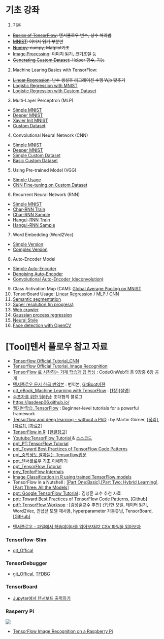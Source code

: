 # 기초 강좌
1. 기본
  - <del> [Basics of TensorFlow](http://128.46.80.28:8585/tree/3_고급_SJCHOI86/basic_tensorflow.ipynb): 텐서플로우 변수, 상수 처리법 </del>
  - <del> [MNIST](http://128.46.80.28:8585/tree/3_고급_SJCHOI86/basic_mnist.ipynb): 이미지 읽기 부분만 </del>
  - <del> [Numpy](http://128.46.80.28:8585/tree/3_고급_SJCHOI86/basic_python.ipynb): numpy, Matplot기초 </del>
  - <del> [Image Processing](http://128.46.80.28:8585/tree/3_고급_SJCHOI86/basic_imgprocess.ipynb): 이미지 읽기, 크기조절 등 </del>
  - <del>[Generating Custom Dataset](http://128.46.80.28:8585/tree/3_고급_SJCHOI86/basic_gendataset.ipynb): Helper 함수, 기능 </del>
2. Machine Learing Basics with TensorFlow:
  - <del>[Linear Regression](http://128.46.80.28:8585/tree/3_고급_SJCHOI86/linear_regression.ipynb): 난수 생성후 리그레이션 수행 W,b 맞추기 </del>
  - [Logistic Regression with MNIST](http://128.46.80.28:8585/tree/3_고급_SJCHOI86/logistic_regression_mnist.ipynb)
  - [Logistic Regression with Custom Dataset](http://128.46.80.28:8585/tree/3_고급_SJCHOI86/logistic_regression_customdata.ipynb)
3. Multi-Layer Perceptron (MLP)
  - [Simple MNIST](http://128.46.80.28:8585/tree/3_고급_SJCHOI86/mlp_mnist_simple.ipynb)
  - [Deeper MNIST](http://128.46.80.28:8585/tree/3_고급_SJCHOI86/mlp_mnist_deeper.ipynb)
  - [Xavier Init MNIST](http://128.46.80.28:8585/tree/3_고급_SJCHOI86/mlp_mnist_xavier.ipynb)
  - [Custom Dataset](http://128.46.80.28:8585/tree/3_고급_SJCHOI86/mlp_customdata_basic.ipynb)
4. Convolutional Neural Network (CNN)
  - [Simple MNIST](http://128.46.80.28:8585/tree/3_고급_SJCHOI86/cnn_mnist_simple.ipynb)
  - [Deeper MNIST](http://128.46.80.28:8585/tree/3_고급_SJCHOI86/cnn_mnist_basic.ipynb)
  - [Simple Custom Dataset](http://128.46.80.28:8585/tree/3_고급_SJCHOI86/cnn_customdata_simple.ipynb)
  - [Basic Custom Dataset](http://128.46.80.28:8585/tree/3_고급_SJCHOI86/cnn_customdata_basic.ipynb)
5. Using Pre-trained Model (VGG)
  - [Simple Usage](http://128.46.80.28:8585/tree/3_고급_SJCHOI86/use_vgg.ipynb)
  - [CNN Fine-tuning on Custom Dataset](http://128.46.80.28:8585/tree/3_고급_SJCHOI86/cnn_customdata_vgg_finetune.ipynb)
6. Recurrent Neural Network (RNN)
  - [Simple MNIST](http://128.46.80.28:8585/tree/3_고급_SJCHOI86/rnn_mnist_simple.ipynb)
  - [Char-RNN Train](http://128.46.80.28:8585/tree/3_고급_SJCHOI86/char_rnn_train_tutorial.ipynb)
  - [Char-RNN Sample](http://128.46.80.28:8585/tree/3_고급_SJCHOI86/char_rnn_sample_tutorial.ipynb)
  - [Hangul-RNN Train](http://128.46.80.28:8585/tree/3_고급_SJCHOI86/char_rnn_train_hangul.ipynb)
  - [Hangul-RNN Sample](http://128.46.80.28:8585/tree/3_고급_SJCHOI86/char_rnn_sample_hangul.ipynb)
7. Word Embedding (Word2Vec)
  - [Simple Version](http://128.46.80.28:8585/tree/3_고급_SJCHOI86/word2vec_simple.ipynb)
  - [Complex Version](http://128.46.80.28:8585/tree/3_고급_SJCHOI86/word2vec_basic.ipynb)
8. Auto-Encoder Model
  - [Simple Auto-Encoder](http://128.46.80.28:8585/tree/3_고급_SJCHOI86/dae_mnist.ipynb)
  - [Denoising Auto-Encoder](http://128.46.80.28:8585/tree/3_고급_SJCHOI86/dae_mnist_dropout.ipynb)
  - [Convolutional Auto-Encoder (deconvolution)](http://128.46.80.28:8585/tree/3_고급_SJCHOI86/cae_mnist.ipynb)
9. Class Activation Map (CAM): [Global Average Pooling on MNIST](http://128.46.80.28:8585/tree/3_고급_SJCHOI86/gap_mnist.ipynb)
10. TensorBoard Usage: [Linear Regression](http://128.46.80.28:8585/tree/3_고급_SJCHOI86/vis_linear_regression.ipynb) / [MLP](http://128.46.80.28:8585/tree/3_고급_SJCHOI86/vis_mlp_mnist.ipynb) / [CNN](http://128.46.80.28:8585/tree/3_고급_SJCHOI86/vis_cnn_mnist.ipynb)
11. [Semantic segmentation](http://128.46.80.28:8585/tree/3_고급_SJCHOI86/semseg_basic.ipynb)
12. [Super resolution (in progress)](http://128.46.80.28:8585/tree/3_고급_SJCHOI86/superres_cnn.ipynb)
13. [Web crawler](http://128.46.80.28:8585/tree/3_고급_SJCHOI86/webcrawling_naverstock.ipynb)
14. [Gaussian process regression](http://128.46.80.28:8585/tree/3_고급_SJCHOI86/gp_demo.ipynb)
15. [Neural Style](http://128.46.80.28:8585/tree/3_고급_SJCHOI86/neural_style.ipynb)
16. [Face detection with OpenCV](http://128.46.80.28:8585/tree/3_고급_SJCHOI86/basic_opencv2.ipynb)




# [Tool]텐서 플로우 참고 자료
* [Tensorflow Official Tutorial_CNN](https://www.tensorflow.org/tutorials/deep_cnn/)
* [Tensorflow Official Tutorial_Image Recognition](https://www.tensorflow.org/tutorials/image_recognition/)
* [TensorFlow 로 시작하는 기계 학습과 딥 러닝](https://codeonweb.com/course/7e8c4944-308e-410e-85aa-644624613741) : CodeOnWeb의 총 9장중 6장 공개
* [텐서플로우 문서 한극 번역본](https://tensorflowkorea.gitbooks.io/tensorflow-kr/content/g3doc/get_started/?q=) : 번역본, [GitBoot버젼](https://www.gitbook.com/book/tensorflowkorea/tensorflow-kr/details)
* [git_eBook_Machine Learning with TensorFlow](https://github.com/BinRoot/TensorFlow-Book) : [[1장]](https://manning-content.s3.amazonaws.com/download/9/a3272eb-d214-4710-a4ee-226c92b9b615/Shukla_MLwTensorFlow_MEAP_V05_ch1.pdf)[[설명]](https://tensorflow.blog/2016/12/23/python-ds-handbook-ml-with-tf-repo/)
* [수포자를 위한 딥러닝](http://bcho.tistory.com/1140): 조대협의 블로그
* https://jasdeep06.github.io/
* [웹기반학습_TensorFlow](http://learningtensorflow.com/) : Beginner-level tutorials for a powerful framework
* [Tensorflow and deep learning - without a PhD](https://www.youtube.com/watch?v=vq2nnJ4g6N0) :  by Martin Görner, [[정리]](https://cloud.google.com/blog/big-data/2017/01/learn-tensorflow-and-deep-learning-without-a-phd), [[자료1]](https://goo.gl/pHeXe78), [[자료2]](https://goo.gl/jrd7AR2)
* [TensorFlow in R](https://rstudio.github.io/tensorflow/): [[한글참고]](http://freesearch.pe.kr/archives/4546)
* [Youtube:TensorFlow Tutorial ](https://www.youtube.com/watch?v=wuo4JdG3SvU) & [소스코드](https://github.com/Hvass-Labs/TensorFlow-Tutorials)
* [ppt_PT:TensorFlow Tutorial](http://www.slideshare.net/nmhkahn/tensorflow-tutorial-71896086)
* [ppt_Toward Best Practices of TensorFlow Code Patterns](https://wookayin.github.io/TensorFlowKR-2017-talk-bestpractice/ko/#1)
* [ppt_중학생도 알아듣는 Tensorflow입문](http://www.slideshare.net/ssuser06e0c5/mnist-for-ml-beginners)
* [ppt_텐서플로우 기초 이해하기](http://www.slideshare.net/dahlmoon/20160623-63318427)
* [ppt_TensorFlow Tutorial](http://terryum.io/ml_practice/2016/05/28/TFIntroSlides/)
* [ppy_TenforFlow Internals](http://www.slideshare.net/lovelykihohong/tenforflow-internals)
* [Image Classification in R using trained TensorFlow models](https://www.r-bloggers.com/image-classification-in-r-using-trained-tensorflow-models/)
* TensorFlow in a Nutshell : [[Part One:Basic]](https://medium.com/@camrongodbout/tensorflow-in-a-nutshell-part-one-basics-3f4403709c9d#.yq4n3ylfi),[[Part Two: Hybrid Learning]](https://chatbotnewsdaily.com/tensorflow-in-a-nutshell-part-two-hybrid-learning-98c121d35392#.dieig6pdp),[[Part Three: All the Models]](https://hackernoon.com/tensorflow-in-a-nutshell-part-three-all-the-models-be1465993930#.bwowdfj9x)
* [ppt: Google TensorFlow Tutorial](https://www.slideshare.net/tw_dsconf/tensorflow-tutorial) : 김성훈 교수 추천 자료
* [ppt: Toward Best Practices of TensorFlow Code Patterns](https://wookayin.github.io/TensorFlowKR-2017-talk-bestpractice/ko/#1), [[Github]](https://github.com/wookayin/TensorFlowKR-2017-talk-bestpractice/)
* [pdf: TensorFlow Worksop](https://storage.googleapis.com/amy-jo/talks/tf-workshop.pdf) : [김성훈교수 추천] 간단한 모델, 데이터 읽기, Word2Vec, 인셥션 모델 재사용, hyperparameter 자동튜닝, TensorBoard, [[GitHub]](https://github.com/amygdala/tensorflow-workshop)
- [텐서플로우 - 파일에서 학습데이타를 읽어보자#2 CSV 파일을 읽어보자](http://bcho.tistory.com/1165)


### Tensorflow-Slim
* [git_Offical](https://github.com/tensorflow/tensorflow/blob/a304537954a865752ad1b18461e6bd67b36082db/tensorflow/contrib/slim/README.md)

### TensorDebugger
* [git_Offical](https://github.com/ericjang/tdb), [TFDBG](https://www.tensorflow.org/versions/master/how_tos/debugger/)

### TensorBoard
* [Jupyter에서 텐서보드 출력하기](http://stackoverflow.com/questions/38189119/simple-way-to-visualize-a-tensorflow-graph-in-jupyter)

### Rasperry Pi
![](https://cdn-images-1.medium.com/max/800/1*kZAy4r4H-RBtczsv8o1kfA.png)
- [TensorFlow Image Recognition on a Raspberry Pi](https://blog.insightdatascience.com/tensorflow-image-recognition-on-a-raspberry-pi-3645a1634c66#.d2avqp25i)
